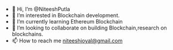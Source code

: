 - 👋 Hi, I’m @NiteeshPutla
- 👀 I’m interested in Blockchain development.
- 🌱 I’m currently learning Ethereum Blockchain
- 💞️ I’m looking to collaborate on building Blockchain,research on blockchains.
- 📫 How to reach me niteeshjoyal@gmail.com

<!---
NiteeshPutla/NiteeshPutla is a ✨ special ✨ repository because its `README.md` (this file) appears on your GitHub profile.
You can click the Preview link to take a look at your changes.
--->
